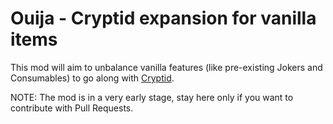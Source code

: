 # Ouija - Cryptid expansion for vanilla items
This mod will aim to unbalance vanilla features (like pre-existing Jokers and Consumables) to go along with [Cryptid](https://discord.com/channels/1116389027176787968/1219749193204371456).

NOTE: The mod is in a very early stage, stay here only if you want to contribute with Pull Requests.
